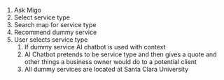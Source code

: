 1. Ask Migo
2. Select service type
3. Search map for service type
4. Recommend dummy service
5. User selects service type
   1. If dummy service AI chatbot is used with context
   2. AI Chatbot pretends to be service type and then gives a quote and other things a business owner would do to a potential client
   3. All dummy services are located at Santa Clara University
